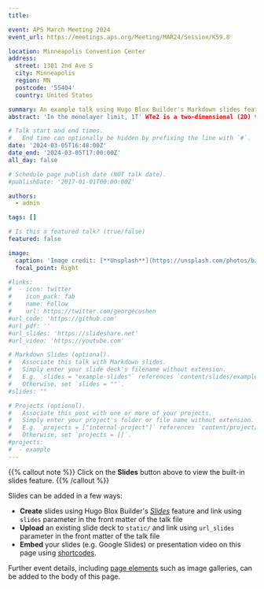 ```yaml
---
title: 

event: APS March Meeting 2024
event_url: https://meetings.aps.org/Meeting/MAR24/Session/K59.8

location: Minneapolis Convention Center
address:
  street: 1301 2nd Ave S
  city: Minneapolis 
  region: MN
  postcode: '55404'
  country: United States

summary: An example talk using Hugo Blox Builder's Markdown slides feature.
abstract: 'In the monolayer limit, 1T' WTe2 is a two-dimensional (2D) topological insulator exhibiting the quantum spin Hall effect and is believed to host an exciton insulator ground state. However, theoretical analysis is complicated by the difficulty of obtaining consistent descriptions of the single-quasiparticle band structure within conventional first-principles techniques. Previous band structure calculations using the Perdew-Burke-Ernzerhof (PBE) functional and a one-shot GW approximation result in a semimetallic band structure, while calculations with hybrid functionals appear to open a bandgap. Here, we demonstrate that self-consistently updating wavefunctions within a static GW approximation (static COHSEX) can reproduce the band structure experimentally observed by angle-resolved photoemission spectroscopy (ARPES) without resorting to mechanisms beyond the quasiparticle picture. Finally, Bethe–Salpeter equation (BSE) calculation on top of self-consistent GW hint at previously observed negative exciton frequencies, leaving open the possibility of exciton condensation in 1T' monolayer WTe2.'

# Talk start and end times.
#   End time can optionally be hidden by prefixing the line with `#`.
date: '2024-03-05T16:48:00Z'
date_end: '2024-03-05T17:00:00Z'
all_day: false

# Schedule page publish date (NOT talk date).
#publishDate: '2017-01-01T00:00:00Z'

authors:
  - admin

tags: []

# Is this a featured talk? (true/false)
featured: false

image:
  caption: 'Image credit: [**Unsplash**](https://unsplash.com/photos/bzdhc5b3Bxs)'
  focal_point: Right

#links:
#  - icon: twitter
#    icon_pack: fab
#    name: Follow
#    url: https://twitter.com/georgecushen
#url_code: 'https://github.com'
#url_pdf: ''
#url_slides: 'https://slideshare.net'
#url_video: 'https://youtube.com'

# Markdown Slides (optional).
#   Associate this talk with Markdown slides.
#   Simply enter your slide deck's filename without extension.
#   E.g. `slides = "example-slides"` references `content/slides/example-slides.md`.
#   Otherwise, set `slides = ""`.
#slides: ""

# Projects (optional).
#   Associate this post with one or more of your projects.
#   Simply enter your project's folder or file name without extension.
#   E.g. `projects = ["internal-project"]` references `content/project/deep-learning/index.md`.
#   Otherwise, set `projects = []`.
#projects:
#  - example
---
```


{{% callout note %}}
Click on the **Slides** button above to view the built-in slides feature.
{{% /callout %}}

Slides can be added in a few ways:

- **Create** slides using Hugo Blox Builder's [_Slides_](https://docs.hugoblox.com/reference/content-types/) feature and link using `slides` parameter in the front matter of the talk file
- **Upload** an existing slide deck to `static/` and link using `url_slides` parameter in the front matter of the talk file
- **Embed** your slides (e.g. Google Slides) or presentation video on this page using [shortcodes](https://docs.hugoblox.com/reference/markdown/).

Further event details, including [page elements](https://docs.hugoblox.com/reference/markdown/) such as image galleries, can be added to the body of this page.
